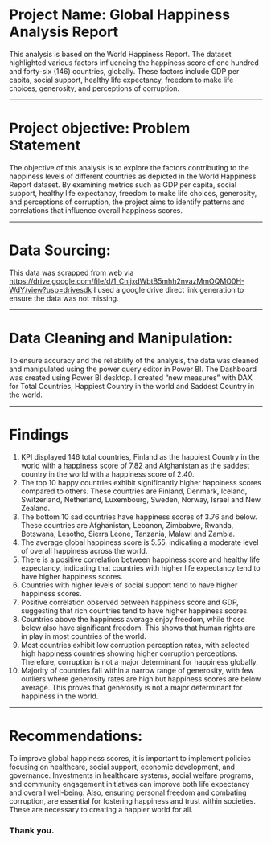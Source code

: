 # Project Name: Global Happiness Analysis Report
This analysis is based on the World Happiness Report. The dataset highlighted various factors influencing the happiness score of one hundred and forty-six (146) countries, globally. These factors include GDP per capita, social support, healthy life expectancy, freedom to make life choices, generosity, and perceptions of corruption.

------

# Project objective: Problem Statement
The objective of this analysis is to explore the factors contributing to the happiness levels of different countries as depicted in the World Happiness Report dataset. By examining metrics such as GDP per capita, social support, healthy life expectancy, freedom to make life choices, generosity, and perceptions of corruption, the project aims to identify patterns and correlations that influence overall happiness scores.

------------

# Data Sourcing:
This data was scrapped from web via https://drive.google.com/file/d/1_CnjjxdWbtB5mhh2nvazMmOQMO0H-WdY/view?usp=drivesdk 
I used a google drive direct link generation to ensure the data was not missing. 

--------

# Data Cleaning and Manipulation:
To ensure accuracy and the reliability of the analysis, the data was cleaned and manipulated using the power query editor in Power BI. The Dashboard was created using Power BI desktop.
I created “new measures” with DAX for Total Countries, Happiest Country in the world and Saddest Country in the world.

--------

# Findings
1.	KPI displayed 146 total countries, Finland as the happiest Country in the world with a happiness score of 7.82 and Afghanistan as the saddest country in the world with a happiness score of 2.40.
2.	The top 10 happy countries exhibit significantly higher happiness scores compared to others. These countries are Finland, Denmark, Iceland, Switzerland, Netherland, Luxembourg, Sweden, Norway, Israel and New Zealand.
3.	The bottom 10 sad countries have happiness scores of 3.76 and below. These countries are Afghanistan, Lebanon, Zimbabwe, Rwanda, Botswana, Lesotho, Sierra Leone, Tanzania, Malawi and Zambia.
4.	The average global happiness score is 5.55, indicating a moderate level of overall happiness across the world.
5.	There is a positive correlation between happiness score and healthy life expectancy, indicating that countries with higher life expectancy tend to have higher happiness scores.
6.	Countries with higher levels of social support tend to have higher happiness scores.
7.	Positive correlation observed between happiness score and GDP, suggesting that rich countries tend to have higher happiness scores.
8.	Countries above the happiness average enjoy freedom, while those below also have significant freedom. This shows that human rights are in play in most countries of the world.
9.	Most countries exhibit low corruption perception rates, with selected high happiness countries showing higher corruption perceptions. Therefore, corruption is not a major determinant for happiness globally.
10.	Majority of countries fall within a narrow range of generosity, with few outliers where generosity rates are high but happiness scores are below average. This proves that generosity is not a major determinant for happiness in the world.
    
-----------------------

# Recommendations:
To improve global happiness scores, it is important to implement policies focusing on healthcare, social support, economic development, and governance. Investments in healthcare systems, social welfare programs, and community engagement initiatives can improve both life expectancy and overall well-being. Also, ensuring personal freedom and combating corruption, are essential for fostering happiness and trust within societies. These are necessary to creating a happier world for all.

### Thank you.
